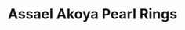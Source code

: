 ---
title: Assael Akoya Pearl Rings
description: |
  Silvery Akoya Pearls are orbited by rows of Diamonds set in White Gold in this series - each style is a lovely statement on its own, and also works beautifully stacked or layered with other rings.
specs: |
images:
  - image_path: /uploads/assael-akoya-pearl-rings.png
order: 15
categories:
---